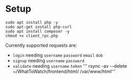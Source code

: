 # Setup

```
sudo apt install php -y
sudo apt-get install php-curl
sudo apt install composer -y
chmod +x client_rpc.php
```

Currently supported requests are:
- `login` needing `username` `password` `email` `dob`
- `signup` needing `username` `password`
- `validate` needing `username` `token`
''' rsync -av --delete ~/WhatToWatch/frontend/html/ /var/www/html'''

